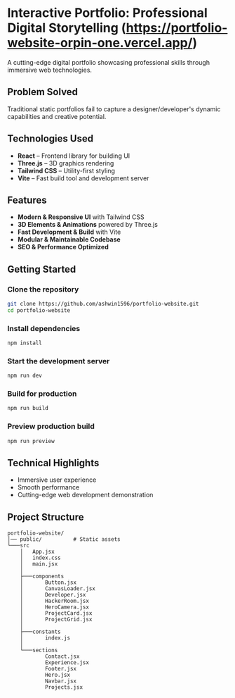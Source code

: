 # Interactive Portfolio: Professional Digital Storytelling (https://portfolio-website-orpin-one.vercel.app/)

A cutting-edge digital portfolio showcasing professional skills through immersive web technologies.

## Problem Solved

Traditional static portfolios fail to capture a designer/developer's dynamic capabilities and creative potential.

## Technologies Used

- **React** – Frontend library for building UI
- **Three.js** – 3D graphics rendering
- **Tailwind CSS** – Utility-first styling
- **Vite** – Fast build tool and development server

## Features

- **Modern & Responsive UI** with Tailwind CSS
- **3D Elements & Animations** powered by Three.js
- **Fast Development & Build** with Vite
- **Modular & Maintainable Codebase**
- **SEO & Performance Optimized**

## Getting Started

### Clone the repository
```sh
git clone https://github.com/ashwin1596/portfolio-website.git
cd portfolio-website
```

### Install dependencies
```sh
npm install
```

### Start the development server
```sh
npm run dev
```

### Build for production
```sh
npm run build
```

### Preview production build
```sh
npm run preview
```

## Technical Highlights

- Immersive user experience
- Smooth performance
- Cutting-edge web development demonstration

## Project Structure

```
portfolio-website/
│── public/          # Static assets
└───src
    │   App.jsx
    │   index.css
    │   main.jsx
    │
    ├───components
    │       Button.jsx
    │       CanvasLoader.jsx
    │       Developer.jsx
    │       HackerRoom.jsx
    │       HeroCamera.jsx
    │       ProjectCard.jsx
    │       ProjectGrid.jsx
    │
    ├───constants
    │       index.js
    │
    └───sections
            Contact.jsx
            Experience.jsx
            Footer.jsx
            Hero.jsx
            Navbar.jsx
            Projects.jsx
```
